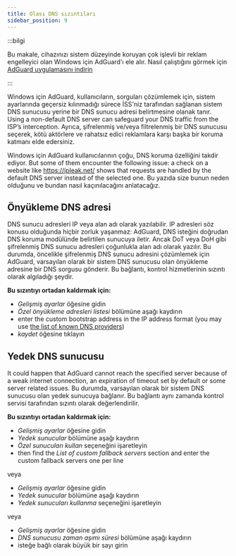 ```yaml
---
title: Olası DNS sızıntıları
sidebar_position: 9
---
```


:::bilgi

Bu makale, cihazınızı sistem düzeyinde koruyan çok işlevli bir reklam engelleyici olan Windows için AdGuard'ı ele alır. Nasıl çalıştığını görmek için [AdGuard uygulamasını indirin](https://agrd.io/download-kb-adblock)

:::

Windows için AdGuard, kullanıcıların, sorguları çözümlemek için, sistem ayarlarında geçersiz kılınmadığı sürece İSS'niz tarafından sağlanan sistem DNS sunucusu yerine bir DNS sunucu adresi belirtmesine olanak tanır. Using a non-default DNS server can safeguard your DNS traffic from the ISP’s interception. Ayrıca, şifrelenmiş ve/veya filtrelenmiş bir DNS sunucusu seçerek, kötü aktörlere ve rahatsız edici reklamlara karşı başka bir koruma katmanı elde edersiniz.

Windows için AdGuard kullanıcılarının çoğu, DNS koruma özelliğini takdir ediyor. But some of them encounter the following issue: a check on a website like https://ipleak.net/ shows that requests are handled by the default DNS server instead of the selected one. Bu yazıda size bunun neden olduğunu ve bundan nasıl kaçınılacağını anlatacağız.

## Önyükleme DNS adresi

DNS sunucu adresleri IP veya alan adı olarak yazılabilir. IP adresleri söz konusu olduğunda hiçbir zorluk yaşanmaz: AdGuard, DNS isteğini doğrudan DNS koruma modülünde belirtilen sunucuya iletir. Ancak DoT veya DoH gibi şifrelenmiş DNS sunucu adresleri çoğunlukla alan adı olarak yazılır. Bu durumda, öncelikle şifrelenmiş DNS sunucu adresini çözümlemek için AdGuard, varsayılan olarak bir sistem DNS sunucusu olan önyükleme adresine bir DNS sorgusu gönderir. Bu bağlantı, kontrol hizmetlerinin sızıntı olarak algıladığı şeydir.

**Bu sızıntıyı ortadan kaldırmak için:**

- *Gelişmiş ayarlar* öğesine gidin
- *Özel önyükleme adresleri listesi* bölümüne aşağı kaydırın
- enter the custom bootstrap address in the IP address format (you may use [the list of known DNS providers](https://adguard-dns.io/kb/general/dns-providers/))
- *kaydet* öğesine tıklayın

## Yedek DNS sunucusu

It could happen that AdGuard cannot reach the specified server because of a weak internet connection, an expiration of timeout set by default or some server related issues. Bu durumda, varsayılan olarak bir sistem DNS sunucusu olan yedek sunucuya bağlanır. Bu bağlantı aynı zamanda kontrol servisi tarafından sızıntı olarak değerlendirilir.

**Bu sızıntıyı ortadan kaldırmak için:**

- *Gelişmiş ayarlar* öğesine gidin
- *Yedek sunucular* bölümüne aşağı kaydırın
- *Özel sunucuları kullan* seçeneğini işaretleyin
- then find the *List of custom fallback servers* section and enter the custom fallback servers one per line

veya

- *Gelişmiş ayarlar* öğesine gidin
- *Yedek sunucular* bölümüne aşağı kaydırın
- *Yedek sunucuları kullanma* seçeneğini işaretleyin

veya

- *Gelişmiş ayarlar* öğesine gidin
- *DNS sunucusu zaman aşımı süresi* bölümüne aşağı kaydırın
- isteğe bağlı olarak büyük bir sayı girin
